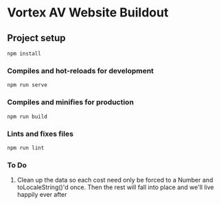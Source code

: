 # Vortex AV Website Buildout

## Project setup

```
npm install
```

### Compiles and hot-reloads for development

```
npm run serve
```

### Compiles and minifies for production

```
npm run build
```

### Lints and fixes files

```
npm run lint
```

### To Do

1. Clean up the data so each cost need only be forced to a Number and toLocaleString()'d once. Then the rest will fall into place and we'll live happily ever after
